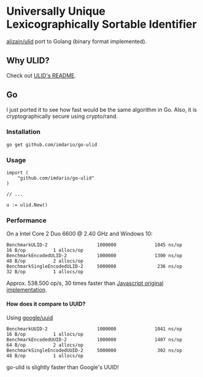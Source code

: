 # Universally Unique Lexicographically Sortable Identifier

[alizain/ulid](https://github.com/alizain/ulid) port to Golang (binary format implemented).

## Why ULID?

Check out [ULID's README](https://github.com/alizain/ulid/blob/master/README.md).

## Go

I just ported it to see how fast would be the same algorithm in Go. Also, it is cryptographically secure using crypto/rand.

### Installation

```
go get github.com/imdario/go-ulid
```

### Usage

```
import (
    "github.com/imdario/go-ulid"
)

// ...

u := ulid.New()
```

### Performance

On a Intel Core 2 Duo 6600 @ 2.40 GHz and Windows 10:

```
BenchmarkULID-2                  1000000              1045 ns/op              16 B/op          1 allocs/op
BenchmarkEncodedULID-2           1000000              1300 ns/op              48 B/op          2 allocs/op
BenchmarkSingleEncodedULID-2     5000000               236 ns/op              32 B/op          1 allocs/op
```

Approx. 538.500 op/s, 30 times faster than [Javascript original implementation](https://github.com/alizain/ulid#performance).

#### How does it compare to UUID?

Using [google/uuid](https://github.com/google/uuid)

```
BenchmarkUUID-2                  1000000              1041 ns/op              16 B/op          1 allocs/op
BenchmarkEncodedUUID-2           1000000              1407 ns/op              64 B/op          2 allocs/op
BenchmarkSingleEncodedUUID-2     5000000               302 ns/op              48 B/op          1 allocs/op
```

go-ulid is slightly faster than Google's UUID!
